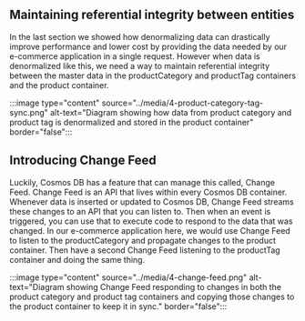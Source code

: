 ## Maintaining referential integrity between entities

In the last section we showed how denormalizing data can drastically improve performance and lower cost by providing the data needed by our e-commerce application in a single request. However when data is denormalized like this, we need a way to maintain referential integrity between the master data in the productCategory and productTag containers and the product container.

:::image type="content" source="../media/4-product-category-tag-sync.png" alt-text="Diagram showing how data from product category and product tag is denormalized and stored in the product container" border="false":::

## Introducing Change Feed

Luckily, Cosmos DB has a feature that can manage this called, Change Feed. Change Feed is an API that lives within every Cosmos DB container. Whenever data is inserted or updated to Cosmos DB, Change Feed streams these changes to an API that you can listen to. Then when an event is triggered, you can use that to execute code to respond to the data that was changed. In our e-commerce application here, we would use Change Feed to listen to the productCategory and propagate changes to the product container. Then have a second Change Feed listening to the productTag container and doing the same thing.

:::image type="content" source="../media/4-change-feed.png" alt-text="Diagram showing Change Feed responding to changes in both the product category and product tag containers and copying those changes to the product container to keep it in sync." border="false":::
